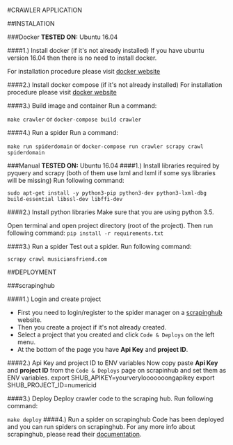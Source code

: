 #CRAWLER APPLICATION

##INSTALATION

###Docker
**TESTED ON:** Ubuntu 16.04

####1.) Install docker (if it's not already installed)
If you have ubuntu version 16.04 then there is no need to install docker.

For installation procedure please visit [docker website](https://docs.docker.com/engine/installation/)

####2.) Install docker compose (if it's not already installed)
For installation procedure please visit [docker website](https://docs.docker.com/compose/install/)

####3.) Build image and container
Run a command:

`make crawler` or `docker-compose build crawler`

####4.) Run a spider
Run a command:

`make run spiderdomain` or `docker-compose run crawler scrapy crawl spiderdomain`

###Manual
**TESTED ON:** Ubuntu 16.04
####1.) Install libraries required by pyquery and scrapy (both of them use lxml and lxml if some sys libraries will be missing)
Run following command:

`sudo apt-get install -y python3-pip python3-dev python3-lxml-dbg build-essential libssl-dev libffi-dev`

####2.) Install python libraries
Make sure that you are using python 3.5.

Open terminal and open project directory (root of the project). Then run following command:
`pip install -r requirements.txt`

####3.) Run a spider
Test out a spider. Run following command:

`scrapy crawl musiciansfriend.com`

##DEPLOYMENT

###scrapinghub

####1.) Login and create project
- First you need to login/register to the spider manager on a [scrapinghub](https://dash.scrapinghub.com/account/login/) website.
- Then you create a project if it's not already created.
- Select a project that you created and click `Code & Deploys` on the left menu.
- At the bottom of the page you have **Api Key** and **project ID**.

####2.) Api Key and project ID to ENV variables
Now copy paste **Api Key** and **project ID** from the `Code & Deploys` page on scrapinhub and set them as ENV variables.
export SHUB_APIKEY=yourverylooooooongapikey
export SHUB_PROJECT_ID=numericid

####3.) Deploy
Deploy crawler code to the scraping hub. Run following command:

`make deploy`
####4.) Run a spider on scrapinghub
Code has been deployed and you can run spiders on scrapinghub. For any more
info about scrapinghub, please read their [documentation](http://doc.scrapinghub.com/dash.html).
